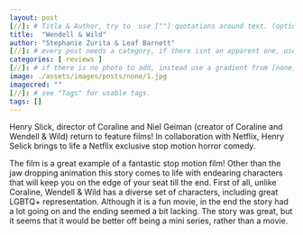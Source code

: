 ```yaml
---
layout: post
[//]: # Title & Author, try to  use [""] quotations around text. (optional, just formality).
title:  "Wendell & Wild"
author: "Stephanie Zurita & Leaf Barnett"
[//]: # every post needs a category, if there isnt an apparent one, use [misc].
categories: [ reviews ]
[//]: # if there is no photo to add, instead use a gradient from [none] folder by picking a number from 1-10. (all gradients are .jpg)
image: ./assets/images/posts/none/1.jpg
imagecred: ""
[//]: # see "Tags" for usable tags.
tags: []
---
```

Henry Slick, director of Coraline and Niel Geiman (creator of Coraline and Wendell & Wild) return to feature films! In collaboration with Netflix, Henry Selick brings to life a Netflix exclusive stop motion horror comedy.

The film is a great example of a fantastic stop motion film! Other than the jaw dropping animation this story comes to life with endearing characters that will keep you on the edge of your seat till the end. First of all, unlike Coraline, Wendell & Wild has a diverse set of characters, including great LGBTQ+ representation. Although it is a fun movie, in the end the story had a lot going on and the ending seemed a bit lacking. The story was great, but it seems that it would be better off being a mini series, rather than a movie.
